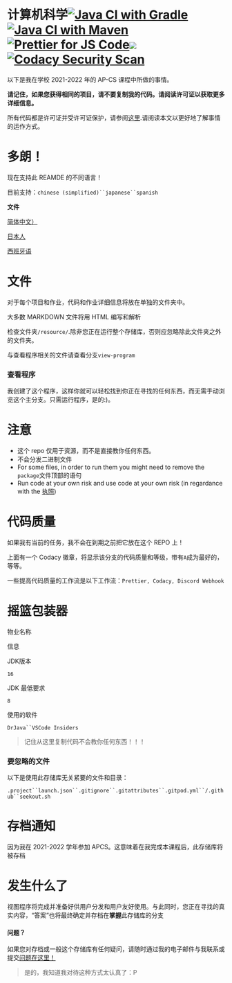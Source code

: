 # 计算机科学[![Java CI with Gradle](https://github.com/meng-jack/apcs/actions/workflows/gradle.yml/badge.svg?branch=dax-program)](https://github.com/meng-jack/apcs/actions/workflows/gradle.yml)[![Java CI with Maven](https://github.com/meng-jack/apcs/actions/workflows/maven.yml/badge.svg?branch=dax-program)](https://github.com/meng-jack/apcs/actions/workflows/maven.yml)[![Prettier for JS Code](https://github.com/meng-jack/apcs/actions/workflows/prettify.yml/badge.svg?branch=dax-program)](https://github.com/meng-jack/apcs/actions/workflows/prettify.yml)![](https://img.shields.io/github/repo-size/exoad/apcs)[![Codacy Security Scan](https://github.com/exoad/apcs/actions/workflows/codacy-analysis.yml/badge.svg)](https://github.com/exoad/apcs/actions/workflows/codacy-analysis.yml)

以下是我在学校 2021-2022 年的 AP-CS 课程中所做的事情。

**请记住，如果您获得相同的项目，请不要复制我的代码。请阅读许可证以获取更多详细信息。**

所有代码都是许可证并受许可证保护，请参阅[这里](./LICENSE.md).请阅读本文以更好地了解事情的运作方式。

# 多朗！

现在支持此 REAMDE 的不同语言！

目前支持：`chinese (simplified)``japanese``spanish`

**文件**

[简体中文）](README.zh-CN.md)

[日本人](README.ja.md)

[西班牙语](README.es.md)

# 文件

对于每个项目和作业，代码和作业详细信息将放在单独的文件夹中。

大多数 MARKDOWN 文件将用 HTML 编写和解析

检查文件夹`/resource/`.除非您正在运行整个存储库，否则应忽略除此文件夹之外的文件夹。

与查看程序相关的文件请查看分支`view-program`

### 查看程序

我创建了这个程序，这样你就可以轻松找到你正在寻找的任何东西，而无需手动浏览这个主分支。只需运行程序，是的:)。

# 注意

-   这个 repo 仅用于资源，而不是直接教你任何东西。
-   不会分发二进制文件
-   For some files, in order to run them you might need to remove the `package`文件顶部的语句
-   Run code at your own risk and use code at your own risk (in regardance with the [执照](./LICENSE.md))

# 代码质量

如果我有当前的任务，我不会在到期之前把它放在这个 REPO 上！

上面有一个 Codacy 徽章，将显示该分支的代码质量和等级，带有`A`成为最好的，等等。

一些提高代码质量的工作流是以下工作流：`Prettier, Codacy, Discord Webhook`

# 摇篮包装器

物业名称

信息

JDK版本

`16`

JDK 最低要求

`8`

使用的软件

`DrJava``VSCode Insiders`

> 记住从这里复制代码不会教你任何东西！！！

### 要忽略的文件

以下是使用此存储库无关紧要的文件和目录：

`.project``launch.json``.gitignore``.gitattributes``.gitpod.yml``/.github``seekout.sh`

# 存档通知

因为我在 2021-2022 学年参加 APCS。这意味着在我完成本课程后，此存储库将被存档

# 发生什么了

视图程序将完成并准备好供用户分发和用户友好使用。与此同时，您正在寻找的真实内容，“答案”也将最终确定并存档在**掌握**此存储库的分支

#### 问题？

如果您对存档或一般这个存储库有任何疑问，请随时通过我的电子邮件与我联系或提交[问题在这里！](https://github.com/exoad/apcs/issues)

> 是的，我知道我对待这种方式太认真了：P
